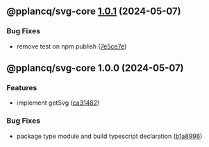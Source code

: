 ## @pplancq/svg-core [1.0.1](https://github.com/pplancq/svg-tools/compare/@pplancq/svg-core@1.0.0...@pplancq/svg-core@1.0.1) (2024-05-07)


### Bug Fixes

* remove test on npm publish ([7e5ce7e](https://github.com/pplancq/svg-tools/commit/7e5ce7e207de978b5b297df4102127ccfd9e4822))

## @pplancq/svg-core 1.0.0 (2024-05-07)


### Features

* implement getSvg ([ca31482](https://github.com/pplancq/svg-tools/commit/ca314825ea8f686766b05fd9b1d8c04e0adbf576))


### Bug Fixes

* package type module and build typescript declaration ([b1a8998](https://github.com/pplancq/svg-tools/commit/b1a8998f0e75e70252524128d9e9b44a6d0d7bfc))
